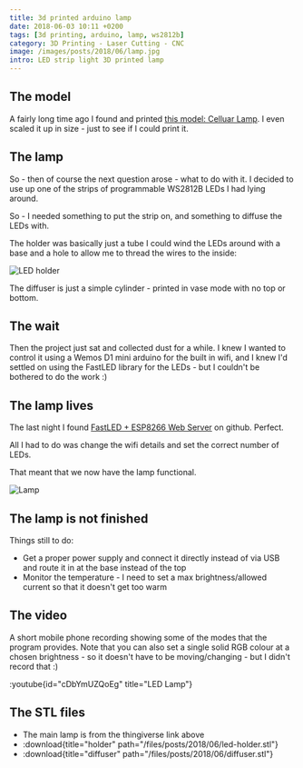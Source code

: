```yaml
---
title: 3d printed arduino lamp
date: 2018-06-03 10:11 +0200
tags: [3d printing, arduino, lamp, ws2812b]
category: 3D Printing - Laser Cutting - CNC
image: /images/posts/2018/06/lamp.jpg
intro: LED strip light 3D printed lamp
---
```


## The model

A fairly long time ago I found and printed [this model: Celluar Lamp](https://www.thingiverse.com/thing:19104). I even scaled it up in size - just to see if I could print it.

## The lamp

So - then of course the next question arose - what to do with it. I decided to use up one of the strips of programmable WS2812B LEDs I had lying around.

So - I needed something to put the strip on, and something to diffuse the LEDs with.

The holder was basically just a tube I could wind the LEDs around with a base and a hole to allow me to thread the wires to the inside:

![LED holder](/images/posts/2018/06/LedHolder.png)

The diffuser is just a simple cylinder - printed in vase mode with no top or bottom.

## The wait

Then the project just sat and collected dust for a while. I knew I wanted to control it using a Wemos D1 mini arduino for the built in wifi, and I knew I'd settled on using the FastLED library for the LEDs - but I couldn't be bothered to do the work :)

## The lamp lives

The last night I found [FastLED + ESP8266 Web Server](https://github.com/jasoncoon/esp8266-fastled-webserver) on github. Perfect.

All I had to do was change the wifi details and set the correct number of LEDs.

That meant that we now have the lamp functional.

![Lamp](/images/posts/2018/06/lamp.jpg)

## The lamp is not finished

Things still to do:

- Get a proper power supply and connect it directly instead of via USB and route it in at the base instead of the top
- Monitor the temperature - I need to set a max brightness/allowed current so that it doesn't get too warm

## The video

A short mobile phone recording showing some of the modes that the program provides. Note that you can also set a single solid RGB colour at a chosen brightness - so it doesn't have to be moving/changing - but I didn't record that :)

:youtube{id="cDbYmUZQoEg" title="LED Lamp"}


## The STL files

- The main lamp is from the thingiverse link above
- :download{title="holder" path="/files/posts/2018/06/led-holder.stl"}
- :download{title="diffuser" path="/files/posts/2018/06/diffuser.stl"}
